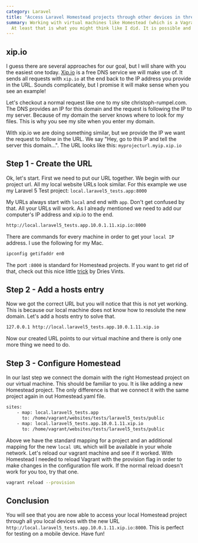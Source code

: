 ```yaml
---
category: Laravel
title: "Access Laravel Homestead projects through other devices in three little steps"
summary: Working with virtual machines like Homestead (which is a Vagrant machine) is perfect. You can fit your environment for your project needs and Homestead is perfect for Laravel. But there is one downside too. You can't access this site from outside of your computer.
  At least that is what you might think like I did. It is possible and I will explain you how to manage that in three simple steps.
---
```



## xip.io
I guess there are several approaches for our goal, but I will share with you the easiest one today.
[Xip.io](http://xip.io/) is a free DNS service we will make use of.
It sends all requests with `xip.io` at the end back to the IP address you provide in the URL.
Sounds complicately, but I promise it will make sense when you see an example!

Let's checkout a normal request like one to my site christoph-rumpel.com.
The DNS provides an IP for this domain and the request is following the IP to my server. Because of my domain the server knows where to look for my files.
This is why you see my site when you enter my domain.

With xip.io we are doing something similar, but we provide the IP we want the request to follow in the URL.
We say "Hey, go to this IP and tell the server this domain...". The URL looks like this: `myprojecturl.myip.xip.io`

## Step 1 - Create the URL

Ok, let's start. First we need to put our URL together. We begin with our project url. All my local website URLs look similar. For this example we use my Laravel 5 Test project: `local.laravel5_tests.app:8000`

My URLs always start with `local` and end with `app`. Don't get confused by that. All your URLs will work. As I already mentioned we need to add our computer's IP address and xip.io to the end.

```bash
http://local.laravel5_tests.app.10.0.1.11.xip.io:8000
```

There are commands for every machine in order to get your `local IP` address. I use the following for my Mac.

```bash
ipconfig getifaddr en0
```

The port `:8000` is standard for Homestead projects. If you want to get rid of that, check out this nice little [trick](http://driesvints.com/blog/removing-homestead-port-numbers) by Dries Vints.

## Step 2 - Add a hosts entry

Now we got the correct URL but you will notice that this is not yet working.
This is because our local machine does not know how to resolute the new domain.
Let's add a hosts entry to solve that.

```bash
127.0.0.1 http://local.laravel5_tests.app.10.0.1.11.xip.io
```

Now our created URL points to our virtual machine and there is only one more thing we need to do.

## Step 3 - Configure Homestead

In our last step we connect the domain with the right Homestead project on our virtual machine. This should be familiar to you.
It is like adding a new Homestead project. The only difference is that we connect it with the same project again in out Homestead.yaml file.

```bash
sites:
    - map: local.laravel5_tests.app
      to: /home/vagrant/websites/tests/laravel5_tests/public
    - map: local.laravel5_tests.app.10.0.1.11.xip.io
      to: /home/vagrant/websites/tests/laravel5_tests/public
```
      
Above we have the standard mapping for a project and an additional mapping for the new `local URL` which will be available in your whole network. Let's reload our vagrant machine and see if it worked. With Homestead I needed to reload Vagrant with the provision flag in order to make changes in the configuration file work.
If the normal reload doesn't work for you too, try that one.

```bash
vagrant reload --provision
```

## Conclusion

You will see that you are now able to access your local Homestead project through all you local devices with the new URL `http://local.laravel5_tests.app.10.0.1.11.xip.io:8000`. This is perfect for testing on a mobile device. Have fun!

